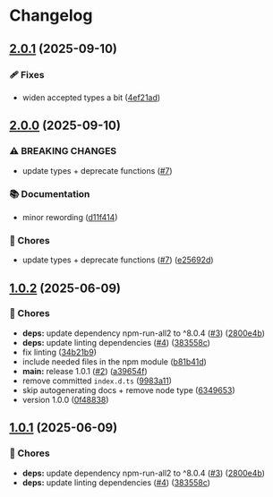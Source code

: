 # Changelog

## [2.0.1](https://github.com/voxpelli/dom-utils/compare/v2.0.0...v2.0.1) (2025-09-10)


### 🩹 Fixes

* widen accepted types a bit ([4ef21ad](https://github.com/voxpelli/dom-utils/commit/4ef21adf73880fc72dfa9b2b1a83dcf04c6a1e67))

## [2.0.0](https://github.com/voxpelli/dom-utils/compare/v1.0.2...v2.0.0) (2025-09-10)


### ⚠ BREAKING CHANGES

* update types + deprecate functions ([#7](https://github.com/voxpelli/dom-utils/issues/7))

### 📚 Documentation

* minor rewording ([d11f414](https://github.com/voxpelli/dom-utils/commit/d11f414d574bac3f4fe65afc1aab60d1f5f10fdd))


### 🧹 Chores

* update types + deprecate functions ([#7](https://github.com/voxpelli/dom-utils/issues/7)) ([e25692d](https://github.com/voxpelli/dom-utils/commit/e25692d398ab44a7a3010b395e6003faac1a95ca))

## [1.0.2](https://github.com/voxpelli/dom-utils/compare/v1.0.1...v1.0.2) (2025-06-09)


### 🧹 Chores

* **deps:** update dependency npm-run-all2 to ^8.0.4 ([#3](https://github.com/voxpelli/dom-utils/issues/3)) ([2800e4b](https://github.com/voxpelli/dom-utils/commit/2800e4b11479a254ed21a9378da90850a26af5ad))
* **deps:** update linting dependencies ([#4](https://github.com/voxpelli/dom-utils/issues/4)) ([383558c](https://github.com/voxpelli/dom-utils/commit/383558c25db8e1e71e098a410713ddf7e3b21856))
* fix linting ([34b21b9](https://github.com/voxpelli/dom-utils/commit/34b21b926b2e50a42a7e318592a94c40e522f6a4))
* include needed files in the npm module ([b81b41d](https://github.com/voxpelli/dom-utils/commit/b81b41d2c1127d6883aaa975b8c2c8d312d3083e))
* **main:** release 1.0.1 ([#2](https://github.com/voxpelli/dom-utils/issues/2)) ([a39654f](https://github.com/voxpelli/dom-utils/commit/a39654f3729969c58d877872a68e308f11d3bd78))
* remove committed `index.d.ts` ([9983a11](https://github.com/voxpelli/dom-utils/commit/9983a11e30996111f22de7b84af58d974f192586))
* skip autogenerating docs + remove node type ([6349653](https://github.com/voxpelli/dom-utils/commit/6349653124576a74a43b15d7e145294c361035c9))
* version 1.0.0 ([0f48838](https://github.com/voxpelli/dom-utils/commit/0f488386b66c7ac61be8ede15bb6e8799c7eb663))

## [1.0.1](https://github.com/voxpelli/dom-utils/compare/v1.0.0...v1.0.1) (2025-06-09)


### 🧹 Chores

* **deps:** update dependency npm-run-all2 to ^8.0.4 ([#3](https://github.com/voxpelli/dom-utils/issues/3)) ([2800e4b](https://github.com/voxpelli/dom-utils/commit/2800e4b11479a254ed21a9378da90850a26af5ad))
* **deps:** update linting dependencies ([#4](https://github.com/voxpelli/dom-utils/issues/4)) ([383558c](https://github.com/voxpelli/dom-utils/commit/383558c25db8e1e71e098a410713ddf7e3b21856))

